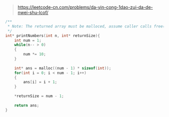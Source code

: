 > https://leetcode-cn.com/problems/da-yin-cong-1dao-zui-da-de-nwei-shu-lcof/

``` c
/**
 * Note: The returned array must be malloced, assume caller calls free().
 */
int* printNumbers(int n, int* returnSize){
    int num = 1;
    while(n-- > 0)
    {
        num *= 10;
    }
    
    int* ans = malloc((num - 1) * sizeof(int));
    for(int i = 0; i < num - 1; i++)
    {
        ans[i] = i + 1;
    }
    
    *returnSize = num - 1;
    
    return ans;
}
```